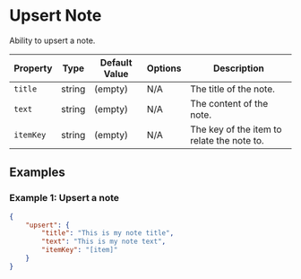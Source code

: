# Upsert Note

Ability to upsert a note.

| Property                 | Type    | Default Value  | Options        | Description                                                                 |
|--------------------------|---------|----------------|----------------|-----------------------------------------------------------------------------|
| `title`                  | string  | (empty)        | N/A            | The title of the note. |
| `text`                | string  | (empty)        | N/A            | The content of the note. |
| `itemKey`               | string  | (empty)        | N/A            | The key of the item to relate the note to. |


## Examples

### Example 1: Upsert a note
```json
{
    "upsert": {
        "title": "This is my note title",
        "text": "This is my note text",
        "itemKey": "[item]"
    }
}
```